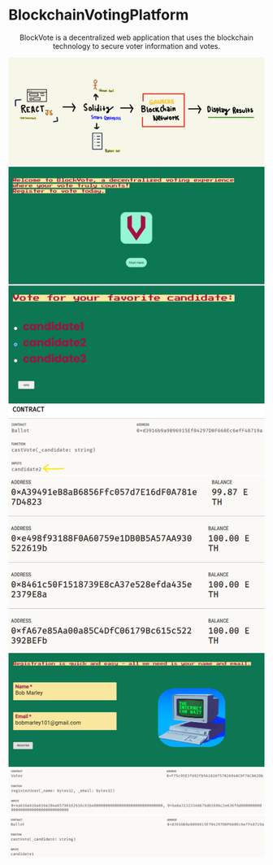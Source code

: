 # BlockchainVotingPlatform

<p align="center">
  BlockVote is a decentralized web application that uses the blockchain technology to secure voter information and votes.
</p>

<p align="center" float="left" width="100%">
  <img src="https://github.com/faraazmohsin/BlockchainVotingPlatform/blob/main/voting-app/images/demo1.png">
  <img src="https://github.com/faraazmohsin/BlockchainVotingPlatform/blob/main/voting-app/images/demo2.png">
  <img src="https://github.com/faraazmohsin/BlockchainVotingPlatform/blob/main/voting-app/images/demo3.png">
  <img src="https://github.com/faraazmohsin/BlockchainVotingPlatform/blob/main/voting-app/images/demo4.png">
  <img src="https://github.com/faraazmohsin/BlockchainVotingPlatform/blob/main/voting-app/images/demo5.png">
  <img src="https://github.com/faraazmohsin/BlockchainVotingPlatform/blob/main/voting-app/images/demo6.png">
  <img src="https://github.com/faraazmohsin/BlockchainVotingPlatform/blob/main/voting-app/images/demo7.png">
  <img src="https://github.com/faraazmohsin/BlockchainVotingPlatform/blob/main/voting-app/images/demo8.png">
</p>
